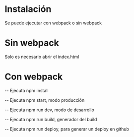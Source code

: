 # Instalación

Se puede ejecutar con webpack o sin webpack

# Sin webpack

Solo es necesario abrir el index.html

# Con webpack

-- Ejecuta npm install

-- Ejecuta npm start, modo producción

-- Ejecuta npm run dev, modo de desarrollo

-- Ejecuta npm run build, generador del build

-- Ejecuta npm run deploy, para generar un deploy en github

